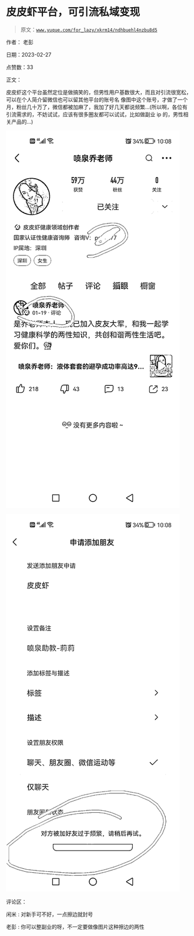 # 皮皮虾平台，可引流私域变现

> 原文：[`www.yuque.com/for_lazy/xkrm14/ndhbuehl4nzbu8d5`](https://www.yuque.com/for_lazy/xkrm14/ndhbuehl4nzbu8d5)

作者： 老彭 

日期：2023-02-27 

点赞数：33 

正文： 

皮皮虾这个平台虽然定位是做搞笑的，但男性用户基数很大，而且对引流很宽松，可以在个人简介留微信也可以留其他平台的账号名 像图中这个账号，才做了一个月，粉丝几十万了，微信都被加麻了，我加了好几天都说频繁…(所以啊，各位有引流需求的，不妨试试，应该有很多圈友都可以试试，比如做副业 ip 的，男性相关产品的…) 

![](img/8b35f2f11bd9a74bbaf017897135754a.png)  

![](img/ee9d0a85d266136252df76233d02d3cd.png)  

评论区： 

闲米 : 对新手可不好，一点擦边就封号 

老彭 : 你可以整副业的呀，不一定要做像图片这种擦边的两性 

